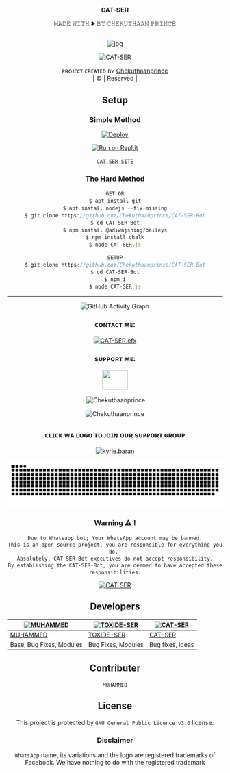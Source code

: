 
<p align="center">
𝐂𝐀𝐓-𝐒𝐄𝐑

<p align="center">
𝙼𝙰𝙳𝙴 𝚆𝙸𝚃𝙷 ❥ 𝙱𝚈 𝙲𝙷𝙴𝙺𝚄𝚃𝙷𝙰𝙰𝙽 𝙿𝚁𝙸𝙽𝙲𝙴

##

<div align="center">
 
<div align="center">
        <img src="https://c.tenor.com/CAT-SER.jpg" alt="jpg" width="250" height="250"/>
</p>
    
    
</a>
</p>
<div align="center">
 <p align="center">
<a href="#"><img title="CAT-SER" src="https://img.shields.io/badge/CAT-SER-B62EE0?colorA=B62EE0&colorB=B62EE0&style=for-the-badge"></a>

</p>
       
  <p align="center">
<a href="https://github.com/Chekuthaanprince><img title="Author" src="https://img.shields.io/badge/Author-Chekuthaanprince?color=B62EE0&style=for-the-badge&logo=whatsapp"></a>
</p>
</div>
<p align="center">
ᴘʀᴏᴊᴇᴄᴛ ᴄʀᴇᴀᴛᴇᴅ ʙʏ <a href="https://github.com/Chekuthaanprince">Chekuthaanprince</a>
    <br>
       | © |
        Reserved |
    <br> 
</p>

<div align="center">

## Setup
<div align="center">

  ### Simple Method
  
[![Deploy](https://www.herokucdn.com/deploy/button.svg)](https://heroku.com/deploy?template=https://github.com/Chekuthaanprince/CAT-SER-x.git) 
  
[![Run on Repl.it](https://repl.it/badge/github/quiec/whatsAlfa)](https://replit.com/@muhammed-userbot/CAT-SER-QR)

<a href="https://CAT-SER0.yolasite.com">`CAT-SER SITE`</a>
    <br>

### The Hard Method
```js
GET QR
$ apt install git
$ apt install nodejs --fix-missing
$ git clone https://github.com/Chekuthaanprince/CAT-SER-Bot
$ cd CAT-SER-Bot
$ npm install @adiwajshing/baileys
$ npm install chalk
$ node CAT-SER.js
```
      
```js
SETUP
$ git clone https://github.com/Chekuthaanprince/CAT-SER-Bot
$ cd CAT-SER-Bot
$ npm i
$ node CAT-SER.js
```

----
  
![GitHub Activity Graph](https://activity-graph.herokuapp.com/graph?username=Chekuthaanprince&bg_color=000000&color=4fff67&line=4fff67&point=ffffff&area=true&hide_border=true)
  </div>


<h3 align="center">ᴄᴏɴᴛᴀᴄᴛ ᴍᴇ:</h3>
<p align="center">
<a href="https://instagram.com/CAT-SER.efx?utm_medium=copy_link" target="blank"><img align="center" src="TRSIG.png" alt="CAT-SER.efx" height="45" width="45" /></a>
</p>
<h3 align="center">sᴜᴘᴘᴏʀᴛ ᴍᴇ:</h3>
<p align="center">
<a href="https://youtube.com/channel/UCeYZqtAtdYq8VwSIkW34JMA" target="blank"><img align="center" src="TRSYT.png" height="45" width="60" /></a>
</p>
  

<p align="center">

<p>&nbsp;<img align="center" src="https://github-readme-stats.vercel.app/api?username=Chekuthaanprince&show_icons=true&theme=dark&locale=en" alt="Chekuthaanprince" /></p>

<p><img align="center" src="https://github-readme-streak-stats.herokuapp.com/?user=Chekuthaanprince&theme=dark" alt="Chekuthaanprince" /></p>
</p>


##
  <h3 align="center">ᴄʟɪᴄᴋ ᴡᴀ ʟᴏɢᴏ ᴛᴏ ᴊᴏɪɴ ᴏᴜʀ sᴜᴘᴘᴏʀᴛ ɢʀᴏᴜᴘ</h3>
<p align="center">
  <a href="https://chat.whatsapp.com/JCDXgSphA49EHxjPn813IL" target="blank"><img align="center" src="TRSWA.png"alt="kyrie.baran" height="50" width="50" /></a>
</p>




 [![Run on Repl.it](https://github.com/Platane/snk/raw/output/github-contribution-grid-snake.svg)](https://bit.ly/3oskv9U)
 



### Warning ⚠ ! 
```
Due to Whatsapp bot; Your WhatsApp account may be banned.
This is an open source project, you are responsible for everything you do. 
Absolutely, CAT-SER-Bot executives do not accept responsibility.
By establishing the CAT-SER-Bot, you are deemed to have accepted these responsibilities.
```

[![CAT-SER](https://github.com/TheDudeThatCode/TheDudeThatCode/blob/master/Assets/Mario_Gameplay.gif)](http://github.com/Chekuthaanprince)


## Developers 
  <div align="center">
    
  [![MUHAMMED](https://github.com/Chekuthaanprince.png?size=100)](https://github.com/Chekuthaanprince) | [![TOXIDE-SER](https://github.com/TOXIDE-SER-444.png?size=100)](https://github.com/TOXIDE-SER-444) | [![CAT-SER](https://github.com/CAT-SER-x-toxide.png?size=100)](https://github.com/CAT-SER-x-toxide) 
----|----|----
[MUHAMMED](https://github.com/Chekuthaanprince) | [TOXIDE-SER](https://github.com/TOXIDE-SER-444) | [CAT-SER](https://github.com/CAT-SER-x-toxide)
Base, Bug Fixes, Modules | Bug Fixes, Modules | Bug fixes, ideas
  </div>

## Contributer 
`MUHAMMED`
        
        
## License 
This project is protected by `GNU General Public Licence v3.0` license.

### Disclaimer 
`WhatsApp` name, its variations and the logo are registered trademarks of Facebook. We have nothing to do with the registered trademark
